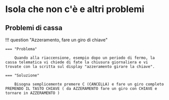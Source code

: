 # Isola che non c'è e altri problemi

## Problemi di cassa

!!! question "Azzeramento, fare un giro di chiave"

    === "Problema"

        Quando alla riaccensione, esempio dopo un periodo di fermo, la cassa telematica vi chiede di fate la chiusura giornaliera e vi trovate con la scritta sul display "azzeramento girare la chiave".

    === "Soluzione"

        Bisogna semplicemente premere C (CANCELLA) e fare un giro completo PREMENDO IL TASTO CHIAVE ( da AZZERAMENTO fare un giro con CHIAVE e tornare in AZZERAMENTO )
